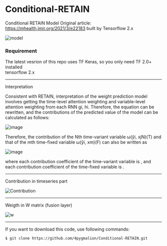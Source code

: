 # Conditional-RETAIN

Conditional RETAIN Model 
Original article: https://mhealth.jmir.org/2021/3/e22183 
built by Tensorflow 2.x


![model](https://user-images.githubusercontent.com/45510932/113866095-dc0cd480-97e7-11eb-89fe-7d3f650fff99.PNG)

### Requirement
The latest vesrion  of this repo uses TF Keras, so you only need TF 2.0+ installed  
tensorflow 2.x 


---------------------------------------------------------------------
Interpretation

Consistent with RETAIN, interpretation of the weight prediction model involves getting the time-level attention weighting and variable-level attention weighting from each RNN gi, hi. Therefore, the equation can be rewritten, and the contributions of the predicted value of the model can be calculated as follows:

![image](https://user-images.githubusercontent.com/45510932/113866959-e67b9e00-97e8-11eb-8907-39e1428c90ea.png)

Therefore, the contribution of the Nth time-variant variable ω(ŷi, xjN)(T) and that of the mth time-fixed variable ω(ŷi, xm)(F) can also be written as

![image](https://user-images.githubusercontent.com/45510932/113867040-014e1280-97e9-11eb-9374-d5319f90ef81.png)

where each contribution coefficient of the time-variant variable is , and each contribution coefficient of the time-fixed variable is .


---------------------------------------------------------------
Contribution in timeseries part

![Contribution](https://user-images.githubusercontent.com/45510932/113866093-db743e00-97e7-11eb-9c67-c6a989befb36.PNG)


------------------------------------------------------------
Weigth in W matrix (fusion layer)

![w](https://user-images.githubusercontent.com/45510932/113866090-da431100-97e7-11eb-8658-7bf2311df2b9.PNG)



-------- 
If you want to download this code, use following commands:
```bash
$ git clone https://github.com/4pygmalion/Conditional-RETAIN.git
```
